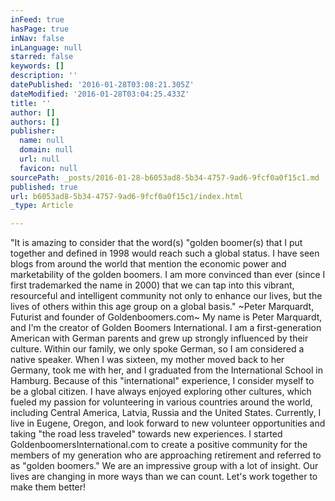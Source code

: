 ```yaml
---
inFeed: true
hasPage: true
inNav: false
inLanguage: null
starred: false
keywords: []
description: ''
datePublished: '2016-01-28T03:08:21.305Z'
dateModified: '2016-01-28T03:04:25.433Z'
title: ''
author: []
authors: []
publisher:
  name: null
  domain: null
  url: null
  favicon: null
sourcePath: _posts/2016-01-28-b6053ad8-5b34-4757-9ad6-9fcf0a0f15c1.md
published: true
url: b6053ad8-5b34-4757-9ad6-9fcf0a0f15c1/index.html
_type: Article

---
```

"It is amazing to consider that the word(s) "golden boomer(s) that I put together and defined in 1998 would reach such a global status. I have seen blogs from around the world that mention the economic power and marketability of the golden boomers. I am more convinced than ever (since I first trademarked the name in 2000) that we can tap into this vibrant, resourceful and intelligent community not only to enhance our lives, but the lives of others within this age group on a global basis." ~Peter Marquardt, Futurist and founder of Goldenboomers.com~
My name is Peter Marquardt, and I'm the creator of Golden Boomers International. I am a first-generation American with German parents and grew up strongly influenced by their culture.  Within our family, we only spoke German, so I am considered a native speaker.  When I was sixteen, my mother moved back to her Germany, took me with her, and I graduated from the International School in Hamburg. Because of this "international" experience, I consider myself to be a global citizen. I have always enjoyed exploring other cultures, which fueled my passion for volunteering in various countries around the world, including Central America, Latvia, Russia and the United States.  Currently, I live in Eugene, Oregon, and look forward to new volunteer opportunities and taking "the road less traveled" towards new experiences.
I started GoldenboomersInternational.com to create a positive community for the members of my generation who are approaching retirement and referred to as "golden boomers." We are an impressive group with a lot of insight.
Our lives are changing in more ways than we can count. Let's work together to make them better!